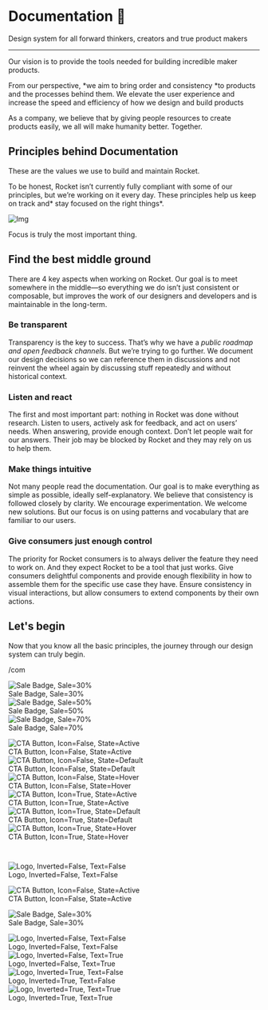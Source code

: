 
# Documentation 🚀

Design system for all forward thinkers, creators and true product makers

---

Our vision is to provide the tools needed for building incredible maker products.

From our perspective, *we aim to bring order and consistency *to products and the processes behind them. We elevate the user experience and increase the speed and efficiency of how we design and build products

As a company, we believe that by giving people resources to create products easily, we all will make humanity better. Together.

## Principles behind Documentation

These are the values we use to build and maintain Rocket.

To be honest, Rocket isn’t currently fully compliant with some of our principles, but we’re working on it every day. These principles help us keep on track and* stay focused on the right things*.

![Img](https://studio-assets.supernova.io/design-systems/14533/9289758a-6300-472a-bbc6-a57098081abf.jpeg)

Focus is truly the most important thing.

## Find the best middle ground

There are 4 key aspects when working on Rocket. Our goal is to meet somewhere in the middle—so everything we do isn’t just consistent or composable, but improves the work of our designers and developers and is maintainable in the long-term.

### Be transparent

Transparency is the key to success. That’s why we have a *public roadmap and open feedback channels*. But we’re trying to go further. We document our design decisions so we can reference them in discussions and not reinvent the wheel again by discussing stuff repeatedly and without historical context.

### Listen and react

The first and most important part: nothing in Rocket was done without research. Listen to users, actively ask for feedback, and act on users’ needs. When answering, provide enough context. Don’t let people wait for our answers. Their job may be blocked by Rocket and they may rely on us to help them.

### Make things intuitive

Not many people read the documentation. Our goal is to make everything as simple as possible, ideally self-explanatory. We believe that consistency is followed closely by clarity. We encourage experimentation. We welcome new solutions. But our focus is on using patterns and vocabulary that are familiar to our users.

### Give consumers just enough control

The priority for Rocket consumers is to always deliver the feature they need to work on. And they expect Rocket to be a tool that just works. Give consumers delightful components and provide enough flexibility in how to assemble them for the specific use case they have. Ensure consistency in visual interactions, but allow consumers to extend components by their own actions.

## Let's begin

Now that you know all the basic principles, the journey through our design system can truly begin.

/com

  
![Sale Badge, Sale=30%](https://studio-assets.supernova.io/design-systems/14533/6a0c8f7b-c693-4a73-a622-2955b4baff30.png)  
Sale Badge, Sale=30%  
![Sale Badge, Sale=50%](https://studio-assets.supernova.io/design-systems/14533/126b6378-0331-4336-9612-530f4abca73f.png)  
Sale Badge, Sale=50%  
![Sale Badge, Sale=70%](https://studio-assets.supernova.io/design-systems/14533/6924e6eb-56f5-438b-91ff-446b6bb0050e.png)  
Sale Badge, Sale=70%  


  
![CTA Button, Icon=False, State=Active](https://studio-assets.supernova.io/design-systems/14533/4fea550b-9dc7-42c3-8ad2-52da64dc8af2.png)  
CTA Button, Icon=False, State=Active  
![CTA Button, Icon=False, State=Default](https://studio-assets.supernova.io/design-systems/14533/ba28d4c5-55ca-4a08-95a4-75bc651add73.png)  
CTA Button, Icon=False, State=Default  
![CTA Button, Icon=False, State=Hover](https://studio-assets.supernova.io/design-systems/14533/d9b5604d-8158-4013-ae48-134d713c90e8.png)  
CTA Button, Icon=False, State=Hover  
![CTA Button, Icon=True, State=Active](https://studio-assets.supernova.io/design-systems/14533/bb4b9cb2-3e7b-4cfc-b77a-3c0b9ed158ae.png)  
CTA Button, Icon=True, State=Active  
![CTA Button, Icon=True, State=Default](https://studio-assets.supernova.io/design-systems/14533/a198661b-7caf-44b2-b936-50e2fa938447.png)  
CTA Button, Icon=True, State=Default  
![CTA Button, Icon=True, State=Hover](https://studio-assets.supernova.io/design-systems/14533/f4eca5c6-a007-4a67-bf66-5ff8c3ff2f13.png)  
CTA Button, Icon=True, State=Hover  


```javascript  
  
```

  
![Logo, Inverted=False, Text=False](https://studio-assets.supernova.io/design-systems/14533/721b7356-5155-4311-a3f8-f3516dc25113.png)  
Logo, Inverted=False, Text=False  


  
  


  
![CTA Button, Icon=False, State=Active](https://studio-assets.supernova.io/design-systems/14533/4fea550b-9dc7-42c3-8ad2-52da64dc8af2.png)  
CTA Button, Icon=False, State=Active  


  
![Sale Badge, Sale=30%](https://studio-assets.supernova.io/design-systems/14533/6a0c8f7b-c693-4a73-a622-2955b4baff30.png)  
Sale Badge, Sale=30%  


  
![Logo, Inverted=False, Text=False](https://studio-assets.supernova.io/design-systems/14533/721b7356-5155-4311-a3f8-f3516dc25113.png)  
Logo, Inverted=False, Text=False  
![Logo, Inverted=False, Text=True](https://studio-assets.supernova.io/design-systems/14533/73fb13f8-94ff-4d81-9885-c4be9d41930f.png)  
Logo, Inverted=False, Text=True  
![Logo, Inverted=True, Text=False](https://studio-assets.supernova.io/design-systems/14533/bc159e64-bac1-4f5e-ab78-fa637dfe1f16.png)  
Logo, Inverted=True, Text=False  
![Logo, Inverted=True, Text=True](https://studio-assets.supernova.io/design-systems/14533/b4de9372-7917-47bc-b7de-b053d8b861a0.png)  
Logo, Inverted=True, Text=True  
